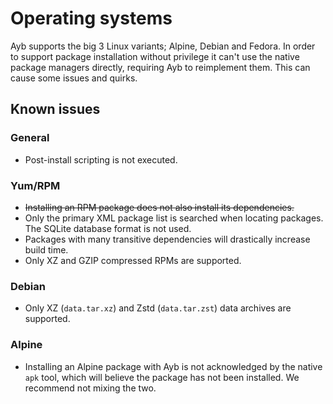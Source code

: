 # Operating systems

Ayb supports the big 3 Linux variants; Alpine, Debian and Fedora.
In order to support package installation without privilege it can't use the native package managers directly, requiring Ayb to reimplement them.
This can cause some issues and quirks.

## Known issues

### General

* Post-install scripting is not executed.

### Yum/RPM

* ~~Installing an RPM package does not also install its dependencies.~~
* Only the primary XML package list is searched when locating packages. The SQLite database format is not used.
* Packages with many transitive dependencies will drastically increase build time.
* Only XZ and GZIP compressed RPMs are supported.

### Debian

* Only XZ (`data.tar.xz`) and Zstd (`data.tar.zst`) data archives are supported.

### Alpine

* Installing an Alpine package with Ayb is not acknowledged by the native `apk` tool, which will believe the package has not been installed. We recommend not mixing the two.
